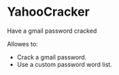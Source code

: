 # YahooCracker
Have a gmail password cracked

Allowes to:
- Crack a gmail password.
- Use a custom password word list.
